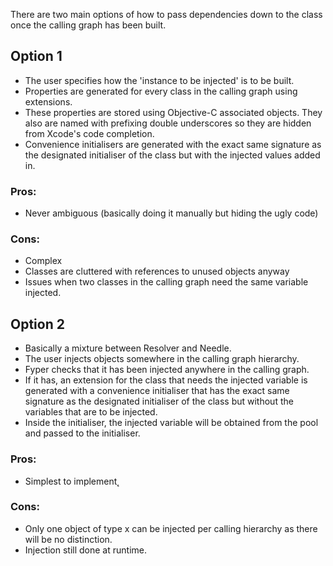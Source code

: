 There are two main options of how to pass dependencies down to the class once the calling graph has been built.

## Option 1

- The user specifies how the 'instance to be injected' is to be built.
- Properties are generated for every class in the calling graph using extensions.
- These properties are stored using Objective-C associated objects. They also are named with prefixing double underscores so they are hidden from Xcode's code completion.
- Convenience initialisers are generated with the exact same signature as the designated initialiser of the class but with the injected values added in.

### Pros:

- Never ambiguous (basically doing it manually but hiding the ugly code)

### Cons:

- Complex
- Classes are cluttered with references to unused objects anyway
- Issues when two classes in the calling graph need the same variable injected.

## Option 2

- Basically a mixture between Resolver and Needle.
- The user injects objects somewhere in the calling graph hierarchy.
- Fyper checks that it has been injected anywhere in the calling graph.
- If it has, an extension for the class that needs the injected variable is generated with a convenience initialiser that has the exact same signature as the designated initialiser of the class but without the variables that are to be injected.
- Inside the initialiser, the injected variable will be obtained from the pool and passed to the initialiser.

### Pros:

- Simplest to implement˛


### Cons:

- Only one object of type x can be injected per calling hierarchy as there will be no distinction.
- Injection still done at runtime.
